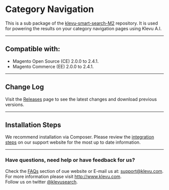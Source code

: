 # Category Navigation

This is a sub package of the [klevu-smart-search-M2](https://github.com/klevu/klevu-smart-search-M2) repository.
It is used for powering the results on your category navigation pages using Klevu A.I.

---

## Compatible with:

- Magento Open Source (CE) 2.0.0 to 2.4.1.
- Magento Commerce (EE) 2.0.0 to 2.4.1.

---

## Change Log

Visit the <a href="https://github.com/klevu/categorynavigation/releases" target="_blank">Releases</a> page
to see the latest changes and download previous versions.

---

## Installation Steps 

We recommend installation via Composer.
Please review the <a href="https://support.klevu.com/knowledgebase/smart-category-navigation-integration-for-magento-2/" target="_blank">integration steps</a>
on our support website for the most up to date information.

---

### Have questions, need help or have feedback for us?

Check the <a href="https://support.klevu.com/faq/faqs/">FAQs</a> section of oue website
or E-mail us at: <a href="mailto:support@klevu.com">support@klevu.com</a>.
<br />For more information please visit <a href="https://www.klevu.com">http://www.klevu.com</a>.
<br />Follow us on twitter <a href="https://twitter.com/klevusearch">@klevusearch</a>.
